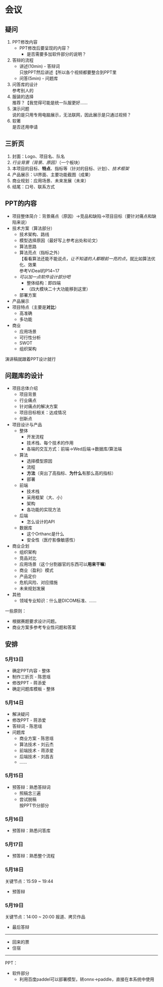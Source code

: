 # 会议

## 疑问

1. PPT修改内容
   * PPT修改后要呈现的内容？
     * 是否需要多加软件部分的说明？
2. 答辩的流程  
   * 讲述(10min) - 答辩词  
     只放PPT然后讲述【所以各个视频都要整合到PPT里
   * 问答(5min) - 问题库
3. 问答库的设计  
   参考别人的
4. 服装的选择  
   推荐？【我觉得可能是统一队服更好……
5. 演示问题  
   说的是只用专用电脑展示，无法联网，因此展示是只通过视频？
6. 软著  
   是否还用申请

## 三折页

1. 封面：Logo、项目名、队名
2. *行业背景（背景、原因）*（一个板块）
3. 本项目的目标、**特点**、指标等（针对的目标、计划）、*技术框架*
4. 产品展示：UI界面、主要功能截图（成果）
5. 商业规划：应用场景、未来发展（未来）
6. 结尾：口号、联系方式

## PPT的内容

* 项目整体简介：背景痛点（原因）→竞品和缺陷→项目目标（要针对痛点和缺陷来说）
* 技术方案（算法部分）
  * 技术架构、路线
  * 模型选择原因（最好写上参考出处和论文）  
  * 算法思路
  * 算法亮点（指标之外）  
    【看看算法还能不能说点，*让不知道的人都眼前一亮的点*，就比如算法优化、效果  
    参考ViDeal的P14~17
  * *可以加一点软件设计部分吧*
    * 整体结构：即四端
    * （四大模块二十大功能移到这里）
  * 部署方案
* 产品展示
* 项目特点（主要是**对比**）
  * 高准确
  * 多功能
* 商业
  * 应用场景
  * 可行性分析
  * SWOT
  * 组织架构

演讲稿就跟着PPT设计就行

## 问题库的设计

* 项目总体介绍
  * 项目背景
  * 行业痛点
  * 针对痛点的解决方案
  * 项目目标相关：达成情况
  * 创新点
* 项目设计与产品
  * 整体
    * 开发流程
    * 技术栈、每个技术的作用
    * 各端的交互方式：前端->Wed后端->数据库/算法端
  * 算法
    * 选择模型原因
    * 流程
    * **方法**（突出了高指标、**为什么**有那么高的指标）
    * 部署
  * 前端
    * 技术栈
    * 采用框架（大、小）
    * 架构
    * 各功能的实现方法
  * 后端
    * 怎么设计的API
  * 数据库
    * 这个Orthanc是什么
    * 安全性（医疗影像敏感性）
* 商业企划
  * 组织架构
  * 竞品对比
  * 应用场景（这个分割器官的东西可以**用来干嘛**）
  * 商业（盈利）模式
  * 产品定价
  * 危机风险、对应措施
  * 未来规划发展
* 其他
  * 领域专业知识：什么是DICOM标准、……

一些原则：

* 根据赛题要求设计问题。
* 商业方案多参考专业性问题和答案

## 安排

### 5月13日

* 确定PPT内容 - 整体
* 制作三折页 - 陈思瑶
* 修改PPT - 蒋添爱
* 确定问题库模板 - 整体

### 5月14日

* 解决疑问
* 修改PPT - 蒋添爱
* 答辩词 - 陈思瑶
* 问题库
  * 商业方案 - 陈思瑶
  * 算法技术 - 刘云杰
  * 前端技术 - 蒋添爱
  * 后端技术 - 刘昌吉
  * ……

### 5月15日

* 预答辩：熟悉答辩词
  * 照稿念三遍
  * 尝试脱稿  
    按PPT节分部分

### 5月16日

* 预答辩：熟悉问答库  

### 5月17日

* 预答辩：熟悉整个流程

### 5月18日

关键节点：15:59 ~ 19:44

* 预答辩

### 5月19日

关键节点：14:00 ~ 20:00 报道、拷贝作品

* 最后答辩

---

* 回来的票
* 住宿

---

PPT：

* 软件部分
  * 利用百度paddel可以部署模型，转onnx→paddle，直接在本系统中使用